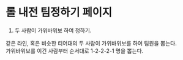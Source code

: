 # 롤 내전 팀정하기 페이지

1. 두 사람이 가위바위보 하여 정하기. <br />

같은 라인, 혹은 비슷한 티어대의 두 사람이 가위바위보를 하여 팀원을 뽑는다.  
가위바위보를 이긴 사람부터 순서대로 1-2-2-2-1 명을 뽑는다.  
